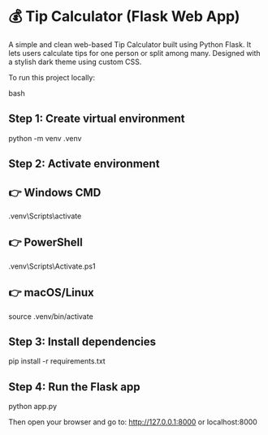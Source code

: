 # 💰 Tip Calculator (Flask Web App)

A simple and clean web-based Tip Calculator built using Python Flask. It lets users calculate tips for one person or split among many. Designed with a stylish dark theme using custom CSS.

To run this project locally:

bash
## Step 1: Create virtual environment
python -m venv .venv

## Step 2: Activate environment
## 👉 Windows CMD
.venv\Scripts\activate
## 👉 PowerShell
.venv\Scripts\Activate.ps1
## 👉 macOS/Linux
source .venv/bin/activate

## Step 3: Install dependencies
pip install -r requirements.txt

## Step 4: Run the Flask app
python app.py

Then open your browser and go to: http://127.0.0.1:8000  or localhost:8000


